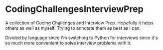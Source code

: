 # CodingChallengesInterviewPrep

A collection of Coding Challenges and Interview Prep. Hopefully it helps others as well as myself. Trying to annotate them as best as I can.

Divided by language since I'm switching to Python for interviews since it's so much more convenient to solve interview problems with it.
